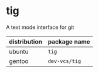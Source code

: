 # tig

A text mode interface for git

<!--more-->

| distribution | package name   |
| ------------ | -------------- |
| ubuntu       | `tig`          |
| gentoo       | `dev-vcs/tig`  |

